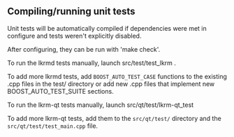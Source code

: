 Compiling/running unit tests
------------------------------------

Unit tests will be automatically compiled if dependencies were met in configure
and tests weren't explicitly disabled.

After configuring, they can be run with 'make check'.

To run the lkrmd tests manually, launch src/test/test_lkrm .

To add more lkrmd tests, add `BOOST_AUTO_TEST_CASE` functions to the existing
.cpp files in the test/ directory or add new .cpp files that
implement new BOOST_AUTO_TEST_SUITE sections.

To run the lkrm-qt tests manually, launch src/qt/test/lkrm-qt_test

To add more lkrm-qt tests, add them to the `src/qt/test/` directory and
the `src/qt/test/test_main.cpp` file.
